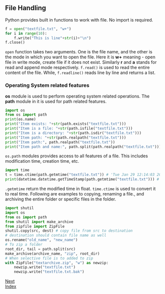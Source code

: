 ## File Handling
Python provides built in functions to work with file. No import is required.
```python
f = open("textfile.txt", "w+")
for i in range(10):
    f.write("This is line"+str(i)+"\n")
f.close()
```
```open``` function takes two arguments. One is the file name, and the other is the mode in which you want 
to open the file. Here it is **w+** meaning - open file in write mode, create file if it does not exist. 
Similarly **r** and **a** stands for read and append mode respectively. ```f.read()``` is used to read the 
entire content of the file. While, ```f.readline()``` reads line by line and returns a list.

### Operating System related features
**os** module is used to perform operating system related operations. The **path** module in it is used for path related features.
```python
import os
from os import path
print(os.name)
print("Item exists: "+str(path.exists("textfile.txt")))
print("Item is a file: "+str(path.isfile("textfile.txt")))
print("Item is a directory: "+str(path.isdir("textfile.txt")))
print("Item path: "+str(path.realpath("textfile.txt")))
print("Item path:", path.realpath("textfile.txt"))
print("Item path and name:", path.split(path.realpath("textfile.txt"))) # returns a tuple
```
```os.path``` modules provides access to all features of a file. This includes modification time, creation time, etc. 
```python
import time
t = time.ctime(path.getmtime("textfile.txt")) # 'Tue Jan 29 12:14:03 2019'
print(datetime.datetime.getTimeStamp(path.getmtime("textfile.txt"))) # 2019-01-29 12:14:03.159570
```
```.getmtime``` return the modified time in float. ```time.ctime``` is used to convert it to real time.
Following are examples to copying, renaming a file., and archiving the entire folder or specific files in the folder.
```python
import shutil
import os
from os import path
from shutil import make_archive
from zipfile import ZipFile
shutil.copy(src, dest) # copy file from src to destination
# destination should contain file name as well
os.rename("old_name", "new_name")
# To zip a folder
root_dir, tail = path.split(src)
make_archive(archive_name, "zip", root_dir)
# When selective file is to added to zip
with ZipFile("textarchive.zip", "w") as newzip:
    newzip.write("textfile.txt")
    newzip.write("textfile.txt.bak")
```

[Next](./part_6_web_data_handling.md)  
[Index](/README.md)